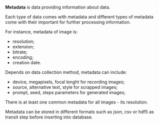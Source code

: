  **Metadata** is data providing information about data.
 
Each type of data comes with metadata and different types of metadata come 
with their important for further processing information. 

For instance, metadata of image is:
- resolution;
- extension;
- bitrate;
- encoding;
- creation date.

Depends on data collection method, metadata can include:
- device, megapixels, focal lenght for recording images;
- source, alternative text, style for scrapped images;
- prompt, seed, steps parameters for generated images;

There is at least one common metadata for all images - its resolution.

Metadata can be stored in different formats such as json, csv or hdf5 as transit step before inserting 
into database.